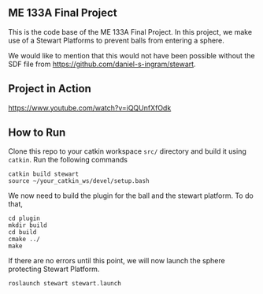 ## ME 133A Final Project ##

This is the code base of the ME 133A Final Project. In this project, we make use of a Stewart Platforms to prevent balls from entering a sphere.

We would like to mention that this would not have been possible without the SDF file from https://github.com/daniel-s-ingram/stewart.

## Project in Action ##
https://www.youtube.com/watch?v=iQQUnfXfOdk

## How to Run ##

Clone this repo to your catkin workspace `src/` directory and build it using `catkin`. Run the following commands

```
catkin build stewart
source ~/your_catkin_ws/devel/setup.bash
```

We now need to build the plugin for the ball and the stewart platform. To do that,

```
cd plugin
mkdir build
cd build
cmake ../
make
```

If there are no errors until this point, we will now launch the sphere protecting Stewart Platform.

```
roslaunch stewart stewart.launch
```

